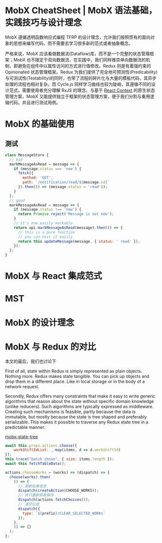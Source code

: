 # MobX CheatSheet | MobX 语法基础，实践技巧与设计理念

MobX 遵循透明函数响应式编程 TFRP 的设计理念，允许我们按照惯有的面向对象的思想来编写代码，而不需要去学习很多新的范式或者抽象概念。

严格来说，MobX 应该看做数据流(Dataflow)库，而不是一个完整的状态管理框架；MobX 也不限定于双向数据流，在实践中，我们同样推崇单向数据流的机制，即避免在组件中以属性访问的方式进行值修改。Redux 则是有着强约束的 Opinionated 状态管理框架。Redux 为我们提供了完全地可预测性(Predicability)与可测试性(Testability)的同时，也带了流程的碎片化与大量的模板代码，其异步处理的流程也相对复杂。而 Cycle.js 同样学习曲线也较为陡峭，其遵循不同的设计范式，需要使用者充分理解 RxJS 的理念。与基于 [React Context]() 的原生状态管理方案，MobX 又能提供独立于框架的状态管理方案，便于我们分割与重用逻辑代码，并且进行测试用例。

# MobX 的基础使用

## 测试

```js
class MessageStore {
  // bad
  markMessageAsRead = message => {
    if (message.status === 'new') {
      fetch({
        method: 'GET',
        path: `/notification/read/${message.id}`
      }).then(() => (message.status = 'read'));
    }
  };
  // good
  markMessageAsRead = message => {
    if (message.status !== 'new') {
      return Promise.reject('Message is not new');
    }
    // it's now easily mockable
    return api.markMessageAsRead(message).then(() => {
      // this is a pure function
      // you can test it easily
      return this.updateMessage(message, { status: ' read' });
    });
  };
}
```

# MobX 与 React 集成范式

# MST

# MobX 的设计理念

# MobX 与 Redux 的对比

本文的最后，我们也讨论下

First of all, state within Redux is simply represented as plain objects. Nothing more. Redux makes state tangible. You can pick up objects and drop them in a different place. Like in local storage or in the body of a network request.

Secondly, Redux offers many constraints that make it easy to write generic algorithms that reason about the state without specific domain knowledge (unlike reducers). Such algorithms are typically expressed as middleware. Creating such mechanisms is feasible, partly because the data is immutable, but mostly because the state is tree shaped and preferably serializable. This makes it possible to traverse any Redux state tree in a predictable manner.

[mobx-state-tree](https://github.com/mobxjs/mobx-state-tree)

```js
await this.props.actions.choose({
    workShiftIdList: _.map(items, d => d.workShiftId)
});
this.trace("batch-chose", { size: items.length });
await this.fetchTableData();

actions.chooseWorks = (works) => (dispatch) => {
  choose(works).then(
    () => {
      // 更新结果信息
      dispatch(createAction(CHOOSE_WORKS));
      // 执行重新抓取操作
      dispatch(actions.fetchChoices());
      // 清空已选
      dispatch({
        type: `${prefix}/CLEAR_SELECTED_WORKs`
      });
    },
    () => {}
  );
};
```
